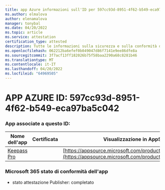 ```yaml
---
title: app Azure informazioni sull'ID per 597cc93d-8951-4f62-b549-eca97ba5c042
ms.author: elmalova
author: elenamalova
manager: tonybal
ms.date: 04/20/2022
ms.topic: article
ms.service: attestation
certification_type: attested
description: Tutte le informazioni sulla sicurezza e sulla conformità disponibili per 597cc93d-8951-4f62-b549-eca97ba5c042.
ms.openlocfilehash: 062212ba6efef0b049047d86f7141e9ee86dfe8a
ms.sourcegitcommit: 3f7acf13ff182026b75f58baa2290a68c8281b46
ms.translationtype: MT
ms.contentlocale: it-IT
ms.lasthandoff: 04/20/2022
ms.locfileid: "64969505"
---
```

# <a name="azure-app-id-597cc93d-8951-4f62-b549-eca97ba5c042"></a>APP AZURE ID: 597cc93d-8951-4f62-b549-eca97ba5c042


### <a name="apps-associated-with-this-id"></a>App associate a questo ID:
| **Nome dell'app** | **Certificata** | **Visualizzazione in AppSource** |
|--------------|---------------|-----------------------|
| [Keepass Pro](../forward/WA200003336.md) |  | [https://appsource.microsoft.com/product/office/WA200003336](https://appsource.microsoft.com/product/office/WA200003336) |

### <a name="microsoft-365-app-compliance-status"></a>Microsoft 365 stato di conformità dell'app
- stato attestazione Publisher: completato
